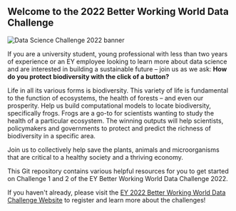 ## Welcome to the 2022 Better Working World Data Challenge

![Data Science Challenge 2022 banner](https://user-images.githubusercontent.com/8722155/155844320-675d999b-d413-4cf5-9ff9-857d2637729b.jpg)

If you are a university student, young professional with less than two years of experience or an EY employee looking to learn more about data science and are interested in building a sustainable future – join us as we ask: **How do you protect biodiversity with the click of a button?**

Life in all its various forms is biodiversity. This variety of life is fundamental to the function of ecosystems, the health of forests – and even our prosperity. Help us build computational models to locate biodiversity, specifically frogs. Frogs are a go-to for scientists wanting to study the health of a particular ecosystem. The winning outputs will help scientists, policymakers and governments to protect and predict the richness of biodiversity in a specific area.

Join us to collectively help save the plants, animals and microorganisms that are critical to a healthy society and a thriving economy.

This Git repository contains various helpful resources for you to get started on Challenge 1 and 2 of the EY Better Working World Data Challenge 2022.

If you haven't already, please visit the [EY 2022 Better Working World Data Challenge Website](https://challenge.ey.com/) to register and learn more about the challenges!

